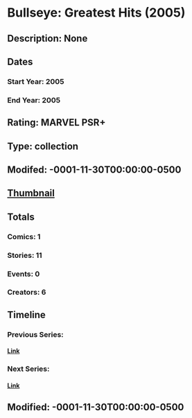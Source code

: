 # Bullseye: Greatest Hits (2005)
## Description: None
## Dates
### Start Year: 2005
### End Year: 2005
## Rating: MARVEL PSR+
## Type: collection
## Modifed: -0001-11-30T00:00:00-0500
## [Thumbnail](http://i.annihil.us/u/prod/marvel/i/mg/6/80/4bc6436427a9d.jpg)
## Totals
### Comics: 1
### Stories: 11
### Events: 0
### Creators: 6
## Timeline
### Previous Series: 
#### [Link]()
### Next Series: 
#### [Link]()
## Modified: -0001-11-30T00:00:00-0500